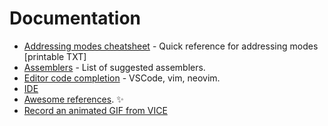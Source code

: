 # Documentation

- [Addressing modes cheatsheet](addressing_modes.txt) - Quick reference for addressing modes [printable TXT]
- [Assemblers](assemblers.md) - List of suggested assemblers.
- [Editor code completion](completion.md) - VSCode, vim, neovim.
- [IDE](ide.md)
- [Awesome references](references.md). ✨
- [Record an animated GIF from VICE](record.md)
